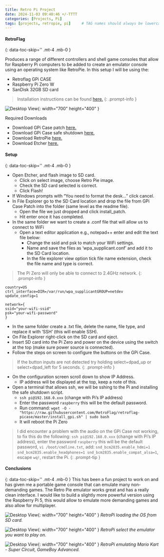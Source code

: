 ```yaml
---
title: Retro Pi Project
date: 2024-11-03 09:40:46 +/-TTTT
categories: [Projects, Pi]
tags: [projects, retropie, pi]     # TAG names should always be lowercase
---
```


#### RetroFlag
{: data-toc-skip='' .mt-4 .mb-0 }

Produces a range of different controllers and shell game consoles that allow for Raspberry Pi computers to be added to create an emulator console using an operating system like RetroPie. In this setup I will be using the:
- Retroflag GPi CASE
- Raspberry Pi Zero W
- SanDisk 32GB SD card

> Installation instructions can be found [here.](https://support.retroflag.com/manual/case/GPi_CASE_Manual.pdf) 
{: .prompt-info }

![Desktop View](/assets/images/pages/retro_pi_project/retro_pi_1.png){: width="700" height="400" }

Required Downloads
- Download GPi Case patch [here.](https://support.retroflag.com/Products/GPi_Case/GPi_Case_patch.zip)
- Download GPi Case safe shutdown [here.](https://github.com/RetroFlag/retroflag-picase/archive/refs/heads/master.zip)
- Download RetroPie [here.](https://retropie.org.uk/download/)
- Download Etcher [here.](https://etcher.balena.io/)

#### Setup
{: data-toc-skip='' .mt-4 .mb-0 }

- Open Etcher, and flash image to SD card.
    - Click on select image, choose Retro Pie image.
    - Check the SD card selected is correct. 
    - Click Flash!
- If Windows prompts with “You need to format the desk...” click cancel.
- In File Explorer go to the SD Card location and drop the file from GPi Case Patch into the folder (same level as the readme file).
    - Open the file we just dropped and click install_patch.
    - Hit enter once it has completed.
- In the same folder we want to create a .conf file that will allow us to connect to WiFi 
    - Open a text editor application e.g., notepad++ enter and edit the text file below:
        - Change the ssid and psk to match your WiFi settings.
        - Name and save the files as ‘wpa_supplicant.conf’ and add it to the SD Card location.
        - In the file explorer view option tick file name extension, check the file name and type is correct.

> The Pi Zero will only be able to connect to 2.4GHz network.
{: .prompt-info }

```text
country=US 
ctrl_interface=DIR=/var/run/wpa_supplicantGROUP=netdev 
update_config=1 
  
network={ 
ssid="your-wifi-ssid" 
psk="your-wifi-password"	 
} 
```

- In the same folder create a .txt file, delete the name, file type, and replace it with ‘SSH’ (this will enable SSH).
- On File Explorer right-click on the SD card and eject.
- Insert SD card into the Pi Zero and power on the device using the switch at the top (make sure power source is connected).
- Follow the steps on screen to configure the buttons on the GPi Case.

> If the button inputs are not detected try holding select+dpad_up or select+dpad_left for 5 seconds. 
{: .prompt-info }

- On the configuration screen scroll down to show IP Address.
    - IP address will be displayed at the top, keep a note of this.
- Open a terminal that allows ssh, we will be sshing to the Pi and installing the safe shutdown script.
    - `ssh pi@192.168.0.xxx` (change with Pi’s IP address)
    - Enter the password `raspberry` this will be the default password.
    - Run command: `wget -O - "https://raw.githubusercontent.com/RetroFlag/retroflag-picase/master/install_gpi.sh" | sudo bash`
    - It will reboot the Pi Zero 

> I did encounter a problem with the audio on the GPi Case not working, to fix this do the following: `ssh pi@192.168.0.xxx` (change with Pi’s IP address), enter the password `raspberry` this will be the default password, `vi /boot/cmdline.txt`, add: `snd_bcm2835.enable_hdmi=1 snd_bcm2835.enable_headphones=1 snd_bcm2835.enable_compat_alsa=1`, escape `wq!`, restart the Pi.
{: .prompt-tip }

#### Conclusions
{: data-toc-skip='' .mt-4 .mb-0 }
This has been a fun project to work on and has given me a portable game console that can emulate many non-demanding games. The Retro Pie emulator works great and has a really clean interface. I would like to build a slightly more powerful version using the Raspberry Pi 5, this would allow to emulate more demanding games and also allow for multiplayer.

![Desktop View](/assets/images/pages/retro_pi_project/retro_pi_2.png){: width="700" height="400" }
_RetroPi loading the OS from SD card._

![Desktop View](/assets/images/pages/retro_pi_project/retro_pi_3.png){: width="700" height="400" }
_RetroPi select the emulator you want to play on._

![Desktop View](/assets/images/pages/retro_pi_project/retro_pi_4.png){: width="700" height="400" }
_RetroPi emulating Mario Kart - Super Circuit, GameBoy Advanced._